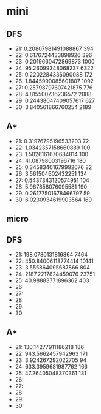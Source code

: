 # mini

## DFS

- 21: 0.20807981491088867 394
- 22: 0.6176724433898926 396
- 23: 0.2019660472869873 1000
- 24: 95.26099348068237 6322
- 25: 0.2202284336090088 172
- 26: 1.8445990085601807 1092
- 27: 0.25798797607421875 776
- 28: 4.815500736236572 2088
- 29: 0.24438047409057617 627
- 30: 3.840561866760254 2189

## A\*

- 21: 0.31976795196533203 72
- 22: 1.0342357158660889 100
- 23: 1.5026161670684814 100
- 24: 41.08798003196716 180
- 25: 0.34583401679992676 82
- 26: 3.561504602432251 134
- 27: 0.5437343120574951 104
- 28: 5.967858076095581 190
- 29: 0.26177501678466797 59
- 30: 6.0230934619903564 169

## micro

## DFS

- 21: 198.0780131816864 7464
- 22: 450.84006118774414 10141
- 23: 3.555864095687866 804
- 24: 2187.2217824459076 23751
- 25: 40.98883771896362 403
- 26:
- 27:
- 28:
- 29:
- 30:

## A\*

- 21: 130.14277911186218 186
- 22: 943.5662457942963 171
- 23: 3.924267292022705 94
- 24: 633.3959681987762 166
- 25: 47.26405048370361 131
- 26:
- 27:
- 28:
- 29:
- 30:
